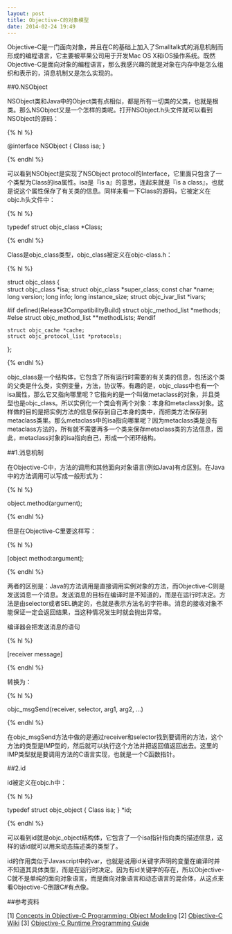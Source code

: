 ```yaml
---
layout: post
title: Objective-C的对象模型
date: 2014-02-24 19:49
---
```

Objective-C是一门面向对象，并且在C的基础上加入了Smalltalk式的消息机制而形成的编程语言，它主要被苹果公司用于开发Mac OS X和iOS操作系统。既然Objective-C是面向对象的编程语言，那么我感兴趣的就是对象在内存中是怎么组织和表示的，消息机制又是怎么实现的。
 
##0.NSObject
 
NSObject类和Java中的Object类有点相似，都是所有一切类的父类，也就是根类。那么NSObject又是一个怎样的类呢。打开NSObject.h头文件就可以看到NSObject的源码：
 
{% hl %}
 
@interface NSObject <NSObject>
{
    Class isa;
}
 
{% endhl %}
 
可以看到NSObject是实现了NSObject protocol的Interface，它里面只包含了一个类型为Class的isa属性。isa是『is a』的意思，连起来就是『is a class』，也就是说这个属性保存了有关类的信息。同样来看一下Class的源码，它被定义在objc.h头文件中：
 
{% hl %}
 
typedef struct objc_class *Class;
 
{% endhl %}
 
Class是objc_class类型，objc_class被定义在objc-class.h：
 
{% hl %}
 
struct objc_class {			
	struct objc_class *isa;	
	struct objc_class *super_class;	
	const char *name;		
	long version;
	long info;
	long instance_size;
	struct objc_ivar_list *ivars;
 
#if defined(Release3CompatibilityBuild)
	struct objc_method_list *methods;
#else
	struct objc_method_list **methodLists;
#endif
 
	struct objc_cache *cache;
 	struct objc_protocol_list *protocols;
};
 
{% endhl %}
 
objc_class是一个结构体，它包含了所有运行时需要的有关类的信息，包括这个类的父类是什么类，实例变量，方法，协议等。有趣的是，objc_class中也有一个isa属性，那么它又指向哪里呢？它指向的是一个叫做metaclass的对象，并且类型也是objc_class。所以实例化一个类会有两个对象：本身和metaclass对象。这样做的目的是把实例方法的信息保存到自己本身的类中，而把类方法保存到metaclass类里。那么metaclass中的isa指向哪里呢？因为metaclass类是没有metaclass方法的，所有就不需要再多一个类来保存metaclass类的方法信息，因此，metaclass对象的isa指向自己，形成一个闭环结构。
 
##1.消息机制
 
在Objective-C中，方法的调用和其他面向对象语言(例如Java)有点区别。在Java中的方法调用可以写成一般形式为：
 
{% hl %}
 
object.method(argument);
 
{% endhl %}
 
但是在Objective-C里要这样写：
 
{% hl %}
 
[object method:argument];
 
{% endhl %}
 
两者的区别是：Java的方法调用是直接调用实例对象的方法，而Objective-C则是发送消息一个消息。发送消息的目标在编译时是不知道的，而是在运行时决定。方法是由selector或者SEL确定的，也就是表示方法名的字符串。消息的接收对象不能保证一定会返回结果，当这种情况发生时就会抛出异常。
 
编译器会把发送消息的语句
 
{% hl %}
 
[receiver message]
 
{% endhl %}
 
转换为：
 
{% hl %}
 
objc_msgSend(receiver, selector, arg1, arg2, ...)
 
{% endhl %}
 
在objc_msgSend方法中做的是通过receiver和selector找到要调用的方法，这个方法的类型是IMP型的，然后就可以执行这个方法并把返回值返回出去。这里的IMP类型就是要调用方法的C语言实现，也就是一个C函数指针。
 
##2.id
 
id被定义在objc.h中：

{% hl %}
 
typedef struct objc_object {
    Class isa;
} *id;
 
{% endhl %}

可以看到id就是objc_object结构体，它包含了一个isa指针指向类的描述信息，这样的话id就可以用来动态描述类的类型了。

id的作用类似于Javascript中的var，也就是说用id关键字声明的变量在编译时并不知道其具体类型，而是在运行时决定。因为有id关键字的存在，所以Objective-C就不是单纯的面向对象语言，而是面向对象语言和动态语言的混合体，从这点来看Objective-C倒跟C#有点像。

##参考资料
 
[1] [Concepts in Objective-C Programming: Object Modeling](https://developer.apple.com/library/ios/documentation/general/conceptual/CocoaEncyclopedia/ObjectModeling/ObjectModeling.html)
[2] [Objective-C Wiki](http://en.wikipedia.org/wiki/Objective-C)
[3] [Objective-C Runtime Programming Guide](https://developer.apple.com/library/mac/documentation/cocoa/conceptual/ObjCRuntimeGuide/Articles/ocrtHowMessagingWorks.html)